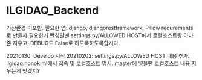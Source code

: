 # ILGIDAQ_Backend

가상환경 미포함.
필요한 앱: django, djangorestframework, Pillow
requrements로 만들자 필요한거
런칭할땐 settings.py/ALLOWED HOST에서 로컬호스트랑 아마존 지우고, DEBUG도 False로 하도록하도록합시다.

20210130: Develop 시작
20210202: settings.py/ALLOWED HOST 내용 추가. ilgidaq.nonok.ml에서 접속 및 로컬호스트 명시. 
            master에 넣을땐 로컬호스트 내용 지우는게 맞겠지?
            